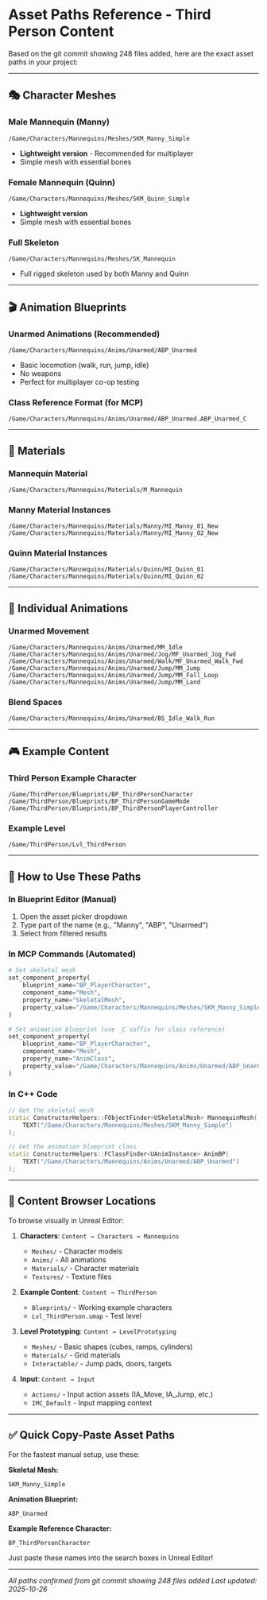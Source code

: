 # Asset Paths Reference - Third Person Content

Based on the git commit showing 248 files added, here are the exact asset paths in your project:

---

## 🎭 **Character Meshes**

### Male Mannequin (Manny)

```
/Game/Characters/Mannequins/Meshes/SKM_Manny_Simple
```

- **Lightweight version** - Recommended for multiplayer
- Simple mesh with essential bones

### Female Mannequin (Quinn)

```
/Game/Characters/Mannequins/Meshes/SKM_Quinn_Simple
```

- **Lightweight version**
- Simple mesh with essential bones

### Full Skeleton

```
/Game/Characters/Mannequins/Meshes/SK_Mannequin
```

- Full rigged skeleton used by both Manny and Quinn

---

## 🎬 **Animation Blueprints**

### Unarmed Animations (Recommended)

```
/Game/Characters/Mannequins/Anims/Unarmed/ABP_Unarmed
```

- Basic locomotion (walk, run, jump, idle)
- No weapons
- Perfect for multiplayer co-op testing

### Class Reference Format (for MCP)

```
/Game/Characters/Mannequins/Anims/Unarmed/ABP_Unarmed.ABP_Unarmed_C
```

---

## 🎨 **Materials**

### Mannequin Material

```
/Game/Characters/Mannequins/Materials/M_Mannequin
```

### Manny Material Instances

```
/Game/Characters/Mannequins/Materials/Manny/MI_Manny_01_New
/Game/Characters/Mannequins/Materials/Manny/MI_Manny_02_New
```

### Quinn Material Instances

```
/Game/Characters/Mannequins/Materials/Quinn/MI_Quinn_01
/Game/Characters/Mannequins/Materials/Quinn/MI_Quinn_02
```

---

## 🏃 **Individual Animations**

### Unarmed Movement

```
/Game/Characters/Mannequins/Anims/Unarmed/MM_Idle
/Game/Characters/Mannequins/Anims/Unarmed/Jog/MF_Unarmed_Jog_Fwd
/Game/Characters/Mannequins/Anims/Unarmed/Walk/MF_Unarmed_Walk_Fwd
/Game/Characters/Mannequins/Anims/Unarmed/Jump/MM_Jump
/Game/Characters/Mannequins/Anims/Unarmed/Jump/MM_Fall_Loop
/Game/Characters/Mannequins/Anims/Unarmed/Jump/MM_Land
```

### Blend Spaces

```
/Game/Characters/Mannequins/Anims/Unarmed/BS_Idle_Walk_Run
```

---

## 🎮 **Example Content**

### Third Person Example Character

```
/Game/ThirdPerson/Blueprints/BP_ThirdPersonCharacter
/Game/ThirdPerson/Blueprints/BP_ThirdPersonGameMode
/Game/ThirdPerson/Blueprints/BP_ThirdPersonPlayerController
```

### Example Level

```
/Game/ThirdPerson/Lvl_ThirdPerson
```

---

## 🔧 **How to Use These Paths**

### In Blueprint Editor (Manual)

1. Open the asset picker dropdown
2. Type part of the name (e.g., "Manny", "ABP", "Unarmed")
3. Select from filtered results

### In MCP Commands (Automated)

```python
# Set skeletal mesh
set_component_property(
    blueprint_name="BP_PlayerCharacter",
    component_name="Mesh",
    property_name="SkeletalMesh",
    property_value="/Game/Characters/Mannequins/Meshes/SKM_Manny_Simple"
)

# Set animation blueprint (use _C suffix for class reference)
set_component_property(
    blueprint_name="BP_PlayerCharacter",
    component_name="Mesh",
    property_name="AnimClass",
    property_value="/Game/Characters/Mannequins/Anims/Unarmed/ABP_Unarmed.ABP_Unarmed_C"
)
```

### In C++ Code

```cpp
// Get the skeletal mesh
static ConstructorHelpers::FObjectFinder<USkeletalMesh> MannequinMesh(
    TEXT("/Game/Characters/Mannequins/Meshes/SKM_Manny_Simple")
);

// Get the animation blueprint class
static ConstructorHelpers::FClassFinder<UAnimInstance> AnimBP(
    TEXT("/Game/Characters/Mannequins/Anims/Unarmed/ABP_Unarmed")
);
```

---

## 📁 **Content Browser Locations**

To browse visually in Unreal Editor:

1. **Characters**: `Content → Characters → Mannequins`

   - `Meshes/` - Character models
   - `Anims/` - All animations
   - `Materials/` - Character materials
   - `Textures/` - Texture files

2. **Example Content**: `Content → ThirdPerson`

   - `Blueprints/` - Working example characters
   - `Lvl_ThirdPerson.umap` - Test level

3. **Level Prototyping**: `Content → LevelPrototyping`

   - `Meshes/` - Basic shapes (cubes, ramps, cylinders)
   - `Materials/` - Grid materials
   - `Interactable/` - Jump pads, doors, targets

4. **Input**: `Content → Input`
   - `Actions/` - Input action assets (IA_Move, IA_Jump, etc.)
   - `IMC_Default` - Input mapping context

---

## ✅ **Quick Copy-Paste Asset Paths**

For the fastest manual setup, use these:

**Skeletal Mesh:**

```
SKM_Manny_Simple
```

**Animation Blueprint:**

```
ABP_Unarmed
```

**Example Reference Character:**

```
BP_ThirdPersonCharacter
```

Just paste these names into the search boxes in Unreal Editor!

---

_All paths confirmed from git commit showing 248 files added_
_Last updated: 2025-10-26_
